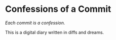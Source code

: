 # Confessions of a Commit  
_Each commit is a confession._  

This is a digital diary written in diffs and dreams.
